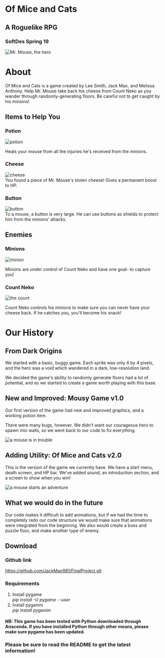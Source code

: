 # Of Mice and Cats  
## A Roguelike RPG  
### SoftDes Spring 19  


![Mr. Mouse, the hero](sprite_png/logo.png?raw=true)  

# About
Of Mice and Cats is a game created by Lee Smith, Jack Mao, and Melissa Anthony. Help Mr. Mouse take back his cheese from Count Neko as you wander through randomly-generating floors. Be careful not to get caught by his minions!

## Items to Help You

### Potion
![potion](sprite_png/webpotion.png?raw=true)  

Heals your mouse from all the injuries he's received from the minions.


### Cheese
![cheese](sprite_png/webcheese.png?raw=true)  
You found a piece of Mr. Mouse's stolen cheese! Gives a permanent boost to HP.

### Button
![button](sprite_png/webbutton.png?raw=true)  
To a mouse, a button is very large. He can use buttons as shields to protect him from the minions' attacks.

## Enemies
### Minions
![minion](sprite_png/webenemy.png?raw=true)

Minions are under control of Count Neko and have one goal- to capture you!

### Count Neko
![the count](sprite_png/webneko.png?raw=true)  

Count Neko controls his minions to make sure you can never have your cheese back. If he catches you, you'll become his snack!

# Our History
## From Dark Origins
We started with a basic, buggy game. Each sprite was only 4 by 4 pixels, and the hero was a void which wandered in a dark, low-resolution land.
  
We decided the game's ability to randomly generate floors had a lot of potential, and so we started to create a game worth playing with this base.

## New and Improved: Mousy Game v1.0
Our first version of the game had new and improved graphics, and a working potion item.
  
There were many bugs, however. We didn't want our courageous hero to spawn into walls, so we went back to our code to fix everything.

![a mouse is in trouble](sprite_png/deadmau.png?raw=true)

## Adding Utility: Of Mice and Cats v2.0
This is the version of the game we currently have. We have a start menu, death screen, and HP bar.
We've added sound, an introduction section, and a screen to show when you win!

![a mouse starts an adventure](sprite_png/intro3.png?raw=true)

## What we would do in the future
Our code makes it difficult to add animations, but if we had the time to completely redo our code structure we would make sure that animations were integrated from the beginning. We also would create a boss and puzzle floor, and make another type of enemy.
 
## Download
### Github link
https://github.com/JackMao981/FinalProject.git
### Requirements
1. Install pygame  
_pip install -U pygame --user_
2. Install pyganim  
_pip install pyganim_

#### NB: This game has been tested with Python downloaded through Anaconda. If you have installed Python through other means, please make sure pygame has been updated.

### Please be sure to read the README to get the latest information!
